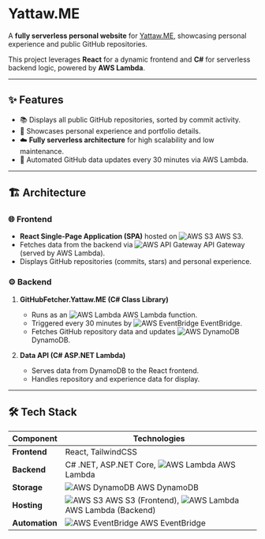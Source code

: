 # Yattaw.ME

A **fully serverless personal website** for [Yattaw.ME](https://Yattaw.ME), showcasing personal experience and public GitHub repositories.

This project leverages **React** for a dynamic frontend and **C#** for serverless backend logic, powered by **AWS Lambda**.

---

## ✨ Features

- 📚 Displays all public GitHub repositories, sorted by commit activity.
- 💼 Showcases personal experience and portfolio details.
- ☁️ **Fully serverless architecture** for high scalability and low maintenance.
- 🔄 Automated GitHub data updates every 30 minutes via AWS Lambda.

---

## 🏗️ Architecture

### 🌐 Frontend
- **React Single-Page Application (SPA)** hosted on ![AWS S3](https://a.b.cdn.console.awsstatic.com/a/v1/DKY2SIL5N3MJQCULDNOQE7TKLNQIUXRSOHBJKJGQAHLZO7TLH3TQ/icon/c0828e0381730befd1f7a025057c74fb-43acc0496e64afba82dbc9ab774dc622.svg) AWS S3.
- Fetches data from the backend via ![AWS API Gateway](https://a.b.cdn.console.awsstatic.com/a/v1/YQSXE26XPXPOFR4RNTHADZ6A5EBPBODPAKV6IERNZE66HMBAER2A/icon/fb0cde6228b21d89ec222b45efec54e7-0856e92285f4e7ed254b2588d1fe1829.svg) API Gateway (served by AWS Lambda).
- Displays GitHub repositories (commits, stars) and personal experience.

### ⚙️ Backend
1. **GitHubFetcher.Yattaw.ME (C# Class Library)**  
   - Runs as an ![AWS Lambda](https://a.b.cdn.console.awsstatic.com/a/v1/BMZQS7MWY7VIUF7PXETK3ULHIXZQQOURXD3AK46KD7UE6WMRLUSA/icon/945f3fc449518a73b9f5f32868db466c-926961f91b072604c42b7f39ce2eaf1c.svg) AWS Lambda function.
   - Triggered every 30 minutes by ![AWS EventBridge](https://a.b.cdn.console.awsstatic.com/a/v1/VE337T2LHHXFIAPFSE6PV7E2KJFUWYNWTAIFJYCSMCOOD6VG7ZHQ/icon/16908b0605f2645dfcb4c3a8d248cef3-8fdd092f1116685eeb75b950acb85987.svg) EventBridge.
   - Fetches GitHub repository data and updates ![AWS DynamoDB](https://a.b.cdn.console.awsstatic.com/a/v1/AN2R6BU3DBLYCROPWJWYQWM62AYYLMXTM5V7AHNGQIU34L2VIEEA/icon/6f419a45e63123b4c16bd679549610f6-87862c68693445999110bbd6a467ce88.svg) DynamoDB.

2. **Data API (C# ASP.NET Lambda)**  
   - Serves data from DynamoDB to the React frontend.
   - Handles repository and experience data for display.

---

## 🛠️ Tech Stack

| Component       | Technologies                                                                 |
|-----------------|------------------------------------------------------------------------------|
| **Frontend**    | React, TailwindCSS          |
| **Backend**     | C# .NET, ASP.NET Core, ![AWS Lambda](https://a.b.cdn.console.awsstatic.com/a/v1/BMZQS7MWY7VIUF7PXETK3ULHIXZQQOURXD3AK46KD7UE6WMRLUSA/icon/945f3fc449518a73b9f5f32868db466c-926961f91b072604c42b7f39ce2eaf1c.svg) AWS Lambda |
| **Storage**     | ![AWS DynamoDB](https://a.b.cdn.console.awsstatic.com/a/v1/AN2R6BU3DBLYCROPWJWYQWM62AYYLMXTM5V7AHNGQIU34L2VIEEA/icon/6f419a45e63123b4c16bd679549610f6-87862c68693445999110bbd6a467ce88.svg) AWS DynamoDB |
| **Hosting**     | ![AWS S3](https://a.b.cdn.console.awsstatic.com/a/v1/DKY2SIL5N3MJQCULDNOQE7TKLNQIUXRSOHBJKJGQAHLZO7TLH3TQ/icon/c0828e0381730befd1f7a025057c74fb-43acc0496e64afba82dbc9ab774dc622.svg) AWS S3 (Frontend), ![AWS Lambda](https://a.b.cdn.console.awsstatic.com/a/v1/BMZQS7MWY7VIUF7PXETK3ULHIXZQQOURXD3AK46KD7UE6WMRLUSA/icon/945f3fc449518a73b9f5f32868db466c-926961f91b072604c42b7f39ce2eaf1c.svg) AWS Lambda (Backend) |
| **Automation**  | ![AWS EventBridge](https://a.b.cdn.console.awsstatic.com/a/v1/VE337T2LHHXFIAPFSE6PV7E2KJFUWYNWTAIFJYCSMCOOD6VG7ZHQ/icon/16908b0605f2645dfcb4c3a8d248cef3-8fdd092f1116685eeb75b950acb85987.svg) AWS EventBridge |
